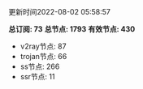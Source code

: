 更新时间2022-08-02 05:58:57

**总订阅: 73**
**总节点: 1793**
**有效节点: 430**
- v2ray节点: 87
- trojan节点: 66
- ss节点: 266
- ssr节点: 11
